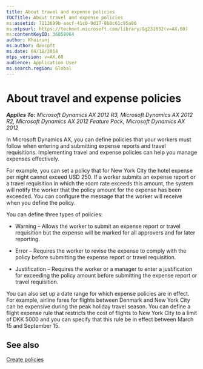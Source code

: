 ```yaml
---
title: About travel and expense policies
TOCTitle: About travel and expense policies
ms:assetid: 7112699b-aacf-41c0-9d17-8b8c61c95a86
ms:mtpsurl: https://technet.microsoft.com/library/Gg231832(v=AX.60)
ms:contentKeyID: 36058064
author: Khairunj
ms.author: daxcpft
ms.date: 04/18/2014
mtps_version: v=AX.60
audience: Application User
ms.search.region: Global
---
```


# About travel and expense policies 


_**Applies To:** Microsoft Dynamics AX 2012 R3, Microsoft Dynamics AX 2012 R2, Microsoft Dynamics AX 2012 Feature Pack, Microsoft Dynamics AX 2012_

In Microsoft Dynamics AX, you can define policies that your workers must follow when entering and submitting expense reports and travel requisitions. Implementing travel and expense policies can help you manage expenses effectively.

For example, you can set a policy that for New York City the hotel expense per night cannot exceed USD 250. If a worker submits an expense report or a travel requisition in which the room rate exceeds this amount, the system will notify the worker that the policy amount for the expense has been exceeded. You can configure the message that the worker will receive when you define the policy.

You can define three types of policies:

  - Warning – Allows the worker to submit an expense report or travel requisition but the expense will be marked for all approvers and for later reporting.

  - Error – Requires the worker to revise the expense to comply with the policy before submitting the expense report or travel requisition.

  - Justification – Requires the worker or a manager to enter a justification for exceeding the policy amount before submitting the expense report or travel requisition.

You can also set up a date range for which expense policies are in effect. For example, airline fares for flights between Denmark and New York City can be expensive during the peak holiday travel season. You can define a flight expense rule that restricts the cost of flights to New York City to a limit of DKK 5000 and you can specify that this rule be in effect between March 15 and September 15.

## See also

[Create policies](create-policies.md)

  



